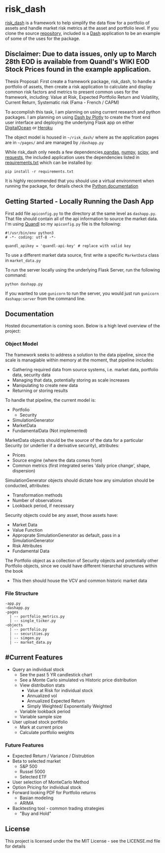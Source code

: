 # risk_dash

[risk_dash](https://github.com/avanoene/risk_dash) is a framework to help simplify the data flow for a portfolio of assets and handle market risk metrics at the asset and portfolio level. If you clone the source [repository](https://github.com/avanoene/risk_dash), included is a [Dash](https://plot.ly/dash/) application to be an example of some of the uses for the package.

## Disclaimer: Due to data issues, only up to March 28th EOD is available from Quandl's WIKI EOD Stock Prices found in the example application.

Thesis Proposal: First create a framework package, risk_dash, to handle a portfolio of assets, then create a risk application to calculate and display common risk factors and metrics to present common uses for the framework, including: Value at Risk, Expected Portfolio Return and Volatility, Current Return, Systematic risk (Fama - French / CAPM)

To accomplish this task, I am planning on using current research and python packages. I am planning on using [Dash by Plotly](https://plot.ly/dash/) to create the front end user interface and deploying the underlying Flask app on either [DigitalOcean](https://www.digitalocean.com/) or [Heroku](https://www.heroku.com/)

The object model is housed in `~/risk_dash/` where as the application pages are in `~/pages/` and are managed by `/dashapp.py`

While risk_dash only needs a few dependencies,[pandas](https://pandas.pydata.org/), [numpy](http://www.numpy.org/), [scipy](https://www.scipy.org/), and [requests](http://docs.python-requests.org/en/master/), the included application uses the dependencies listed in [requirements.txt](https://github.com/avanoene/risk_dash/requirements.txt) which can be installed by:

```pip install -r requirements.txt```

It is highly recommended that you should use a virtual environment when running the package, for details check the [Python documentation](https://docs.python.org/3/tutorial/venv.html)

## Getting Started - Locally Running the Dash App

First add file `apiconfig.py` to the directory at the same level as `dashapp.py`. That file should contain all of the api information to source the market data. I'm using [Quandl](https://www.quandl.com/) so my `apiconfig.py` file is the following:

```
#!/usr/bin/env python3
# -*- coding: utf-8 -*-

quandl_apikey = 'quandl-api-key' # replace with valid key
```

To use a different market data source, first write a specific `MarketData` class in `market_data.py`

To run the server locally using the underlying Flask Server, run the following command:

```
python dashapp.py
```

If you wanted to use `gunicorn` to run the server, you would just run `gunicorn dashapp:server` from the command line.

## Documentation

Hosted documentation is coming soon. Below is a high level overview of the project:

### Object Model

The framework seeks to address a solution to the data pipeline, since the scale is managiable within memory at the moment, that pipeline includes:

- Gathering required data from source systems, i.e. market data, portfolio data, security data
- Managing that data, potentially storing as scale increases
- Manipulating to create new data
- Returning or storing results

To handle that pipeline, the current model is:

- Portfolio
  - Security
- SimulationGenerator
- MarketData
- FundamentalData (Not implemented)

MarketData objects should be the source of the data for a particular Security (or underlier if a derivative security), attributes:
- Prices
- Source engine (where the data comes from)
- Common metrics (first integrated series 'daily price change', shape, dispersion)

SimulationGenerator objects should dictate how any simulation should be conducted, attributes:
- Transformation methods
- Number of observations
- Lookback period, if necessary

Security objects could be any asset, those assets have:
- Market Data
- Value Function
- Approprate SimulationGenerator as default, pass in a SimulationGenerator
- Risk Attributes
- Fundamental Data

The Portfolio object as a collection of Security objects and potentially other Portfolio objects, since we could have different hierarchal structures within the book
- This then should house the VCV and common historic market data

### File Structure

```
-app.py
-dashapp.py
-pages
  | -- portfolio_metrics.py
  | -- single_ticker.py
-objects
  | -- portfolio.py
  | -- securities.py
  | -- simgen.py
  | -- market_data.py
```

## #Current Features

- Query an individual stock
  - See the past 5 YR candlestick chart
  - See a Monte Carlo simulated vs Historic price distribution
  - View distribution stats
    - Value at Risk for individual stock
    - Annualized vol
    - Annualized Expected Return
    - Simply Weighted/ Exponentially Weighted
  - Variable lookback period
  - Variable sample size
- User upload stock portfolio
  - Mark at current price
  - Calculate portfolio weights

### Future Features

- Expected Return / Variance / Distrubtion
- Beta to selected market
  - S\&P 500
  - Russel 5000
  - Selected ETF
- User selection of MonteCarlo Method
- Option Pricing for individual stock
- Forward looking PDF for Portfolio returns
  - Basian modeling
  - ARIMA
- Backtesting tool - common trading strategies
  - "Buy and Hold"

## License

This project is licensed under the the MIT License - see the LICENSE.md file for details
